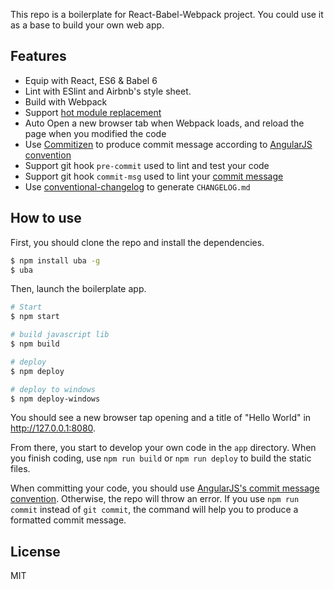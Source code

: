 This repo is a boilerplate for React-Babel-Webpack project. You could use it as a base to build your own web app.

## Features

- Equip with React, ES6 & Babel 6
- Lint with ESlint and Airbnb's style sheet.
- Build with Webpack
- Support [hot module replacement](https://webpack.github.io/docs/hot-module-replacement.html)
- Auto Open a new browser tab when Webpack loads, and reload the page when you modified the code
- Use [Commitizen](https://github.com/commitizen/cz-cli) to produce commit message according to [AngularJS convention](https://github.com/angular/angular.js/blob/master/CONTRIBUTING.md#-git-commit-guidelines)
- Support git hook `pre-commit` used to lint and test your code
- Support git hook `commit-msg` used to lint your [commit message](https://github.com/kentcdodds/validate-commit-msg)
- Use [conventional-changelog](https://github.com/ajoslin/conventional-changelog) to generate `CHANGELOG.md`

## How to use

First, you should clone the repo and install the dependencies.

```bash
$ npm install uba -g
$ uba
```

Then, launch the boilerplate app.

```bash
# Start
$ npm start

# build javascript lib
$ npm build

# deploy
$ npm deploy

# deploy to windows
$ npm deploy-windows
```

You should see a new browser tap opening and a title of "Hello World" in http://127.0.0.1:8080.

From there, you start to develop your own code in the `app` directory. When you finish coding, use `npm run build` or `npm run deploy` to build the static files.

When committing your code, you should use [AngularJS's commit message convention](https://github.com/angular/angular.js/blob/master/CONTRIBUTING.md#-git-commit-guidelines). Otherwise, the repo will throw an error. If you use `npm run commit` instead of `git commit`, the command will help you to produce a formatted commit message.

## License

MIT
